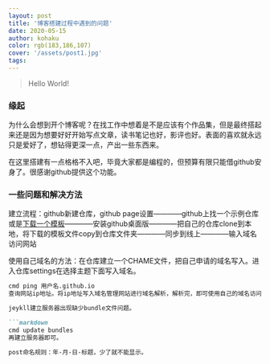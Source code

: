 ```yaml
---
layout: post
title: '博客搭建过程中遇到的问题'
date: 2020-05-15
author: kohaku
color: rgb(183,186,107)
cover: '/assets/post1.jpg'
tags: 
---
```


>Hello World!

### 缘起

为什么会想到开个博客呢？在找工作中想着是不是应该有个作品集，但是最终搭起来还是因为想要好好开始写点文章，读书笔记也好，影评也好。表面的喜欢就永远只是爱好了，想钻得更深一点，产出一些东西来。

在这里搭建有一点格格不入吧，毕竟大家都是编程的，但预算有限只能借github安身了。很感谢github提供这个功能。

### 一些问题和解决方法

建立流程：github新建仓库，github page设置————github上找一个示例仓库或是[下载一个模板](http://jekyllthemes.org/)————安装github桌面版————把自己的仓库clone到本地，将下载的模板文件copy到仓库文件夹————同步到线上————输入域名访问网站

使用自己域名的方法：在仓库建立一个CHAME文件，把自己申请的域名写入。进入仓库settings在选择主题下面写入域名。

```markdown
cmd ping 用户名.github.io
查询网站ip地址。将ip地址写入域名管理网站进行域名解析，解析完，即可使用自己的域名访问网站。

jeykll建立服务器出现缺少bundle文件问题。

```markdown
cmd update bundles
再建立服务器即可。

post命名规则：年-月-日-标题，少了就不能显示。

